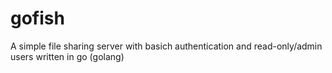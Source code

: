# gofish
A simple file sharing server with basich authentication and read-only/admin users written in go (golang)
